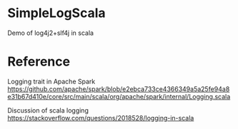 # SimpleLogScala

Demo of log4j2+slf4j in scala

# Reference

Logging trait in Apache Spark
https://github.com/apache/spark/blob/e2ebca733ce4366349a5a25fe94a8e31b67d410e/core/src/main/scala/org/apache/spark/internal/Logging.scala


Discussion of scala logging
https://stackoverflow.com/questions/2018528/logging-in-scala
